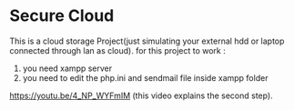 # Secure Cloud

This is a cloud storage Project(just simulating your external hdd or laptop connected through lan as cloud).
for this project to work :
1) you need xampp server
2) you need to edit the php.ini and sendmail file inside xampp folder

https://youtu.be/4_NP_WYFmIM (this video explains the second step).
